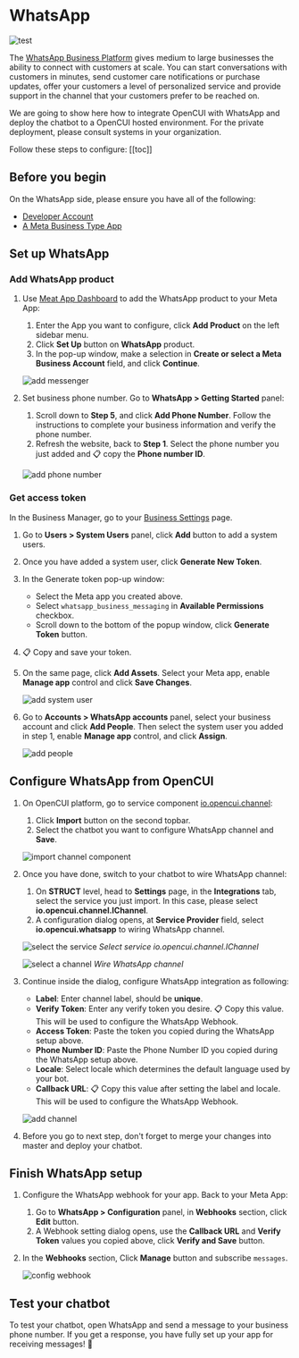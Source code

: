 # WhatsApp
![test](/images/channelConfig/whatsapp/test.png)

The [WhatsApp Business Platform](https://developers.facebook.com/docs/whatsapp) gives medium to large businesses the ability to connect with customers at scale. You can start conversations with customers in minutes, send customer care notifications or purchase updates, offer your customers a level of personalized service and provide support in the channel that your customers prefer to be reached on.

We are going to show here how to integrate OpenCUI with WhatsApp and deploy the chatbot to a OpenCUI hosted environment. For the private deployment, please consult systems in your organization.

Follow these steps to configure:
[[toc]]

## Before you begin
On the WhatsApp side, please ensure you have all of the following:
- [Developer Account](https://developers.facebook.com/)
- [A Meta Business Type App](https://developers.facebook.com/docs/development/create-an-app/)

## Set up WhatsApp

### Add WhatsApp product
1. Use [Meat App Dashboard](https://developers.facebook.com/apps) to add the WhatsApp product to your Meta App: 
   1. Enter the App you want to configure, click **Add Product** on the left sidebar menu. 
   2. Click **Set Up** button on **WhatsApp** product.
   3. In the pop-up window, make a selection in **Create or select a Meta Business Account** field, and click **Continue**.

   ![add messenger](/images/channelConfig/whatsapp/add-whatsapp.png)


2. Set business phone number. Go to **WhatsApp > Getting Started** panel:
   1. Scroll down to **Step 5**, and click **Add Phone Number**. Follow the instructions to complete your business information and verify the phone number.
   2. Refresh the website, back to **Step 1**. Select the phone number you just added and :clipboard: copy the **Phone number ID**.

   ![add phone number](/images/channelConfig/whatsapp/add-phone-number.png)

### Get access token
In the Business Manager, go to your [Business Settings](https://business.facebook.com/settings) page.
1. Go to **Users > System Users** panel, click **Add** button to add a system users.
2. Once you have added a system user, click **Generate New Token**. 
3. In the Generate token pop-up window:
   - Select the Meta app you created above. 
   - Select `whatsapp_business_messaging` in **Available Permissions** checkbox.
   - Scroll down to the bottom of the popup window, click **Generate Token** button. 
4. :clipboard: Copy and save your token.
5. On the same page, click **Add Assets**. Select your Meta app, enable **Manage app** control and click **Save Changes**.

   ![add system user](/images/channelConfig/whatsapp/add-system-user.png)

6. Go to **Accounts > WhatsApp accounts** panel, select your business account and click **Add People**. Then select the system user you added in step 1, enable **Manage app** control, and click **Assign**.

   ![add people](/images/channelConfig/whatsapp/add-people.png)

## Configure WhatsApp from OpenCUI
1. On OpenCUI platform, go to service component [io.opencui.channel](https://build.opencui.io/org/io.opencui/agent/channel/struct/service_schema): 
   1. Click **Import** button on the second topbar.
   2. Select the chatbot you want to configure WhatsApp channel and **Save**.

   ![import channel component](/images/channelConfig/overview/import-channel.png)

2. Once you have done, switch to your chatbot to wire WhatsApp channel:
   1. On **STRUCT** level, head to **Settings** page, in the **Integrations** tab, select the service you just import. In this case, please select **io.opencui.channel.IChannel**.
   2. A configuration dialog opens, at **Service Provider** field, select **io.opencui.whatsapp** to wiring WhatsApp channel.

   ![select the service](/images/channelConfig/overview/select-service.png)
   *Select service io.opencui.channel.IChannel*

   ![select a channel](/images/channelConfig/overview/select-channel.png)
   *Wire WhatsApp channel*

3. Continue inside the dialog, configure WhatsApp integration as following: 
   - **Label**: Enter channel label, should be **unique**.
   - **Verify Token**: Enter any verify token you desire. :clipboard: Copy this value. This will be used to configure the WhatsApp Webhook.
   - **Access Token**: Paste the token you copied during the WhatsApp setup above.
   - **Phone Number ID**: Paste the Phone Number ID you copied during the WhatsApp setup above.
   - **Locale**: Select locale which determines the default language used by your bot.
   - **Callback URL**: :clipboard: Copy this value after setting the label and locale. This will be used to configure the WhatsApp Webhook.

   ![add channel](/images/channelConfig/whatsapp/add-channel.png)

4. Before you go to next step, don't forget to merge your changes into master and deploy your chatbot.

## Finish WhatsApp setup
1. Configure the WhatsApp webhook for your app. Back to your Meta App:
   1. Go to **WhatsApp > Configuration** panel, in **Webhooks** section, click **Edit** button. 
   2. A Webhook setting dialog opens, use the **Callback URL** and **Verify Token** values you copied above, click **Verify and Save** button. 
2. In the **Webhooks** section, Click **Manage** button and subscribe `messages`.

   ![config webhook](/images/channelConfig/whatsapp/config-webhook.png)


## Test your chatbot
To test your chatbot, open WhatsApp and send a message to your business phone number. If you get a response, you have fully set up your app for receiving messages! :tada: